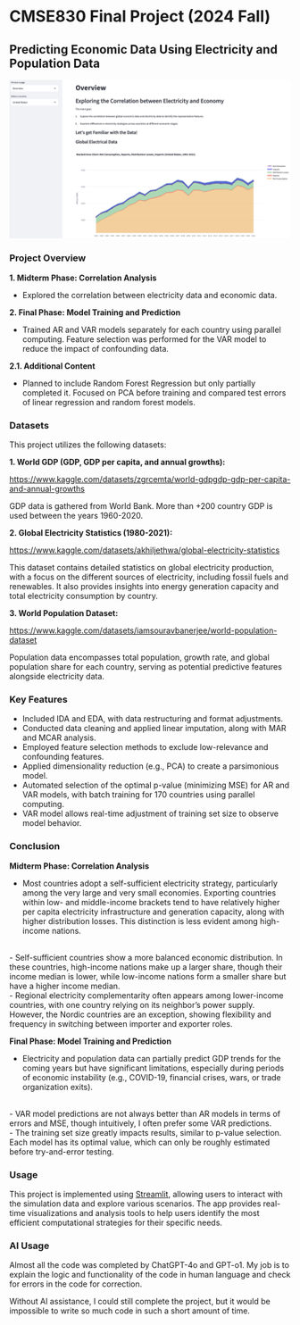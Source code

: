 # CMSE830 Final Project (2024 Fall)

## Predicting Economic Data Using Electricity and Population Data

![Description of the image](img/overview.png)

### Project Overview

**1. Midterm Phase: Correlation Analysis**

- Explored the correlation between electricity data and economic data.

**2. Final Phase: Model Training and Prediction**

- Trained AR and VAR models separately for each country using parallel computing. Feature selection was performed for the VAR model to reduce the impact of confounding data.

**2.1. Additional Content**

- Planned to include Random Forest Regression but only partially completed it. Focused on PCA before training and compared test errors of linear regression and random forest models. 

### Datasets

This project utilizes the following datasets:

**1. World GDP (GDP, GDP per capita, and annual growths):**

https://www.kaggle.com/datasets/zgrcemta/world-gdpgdp-gdp-per-capita-and-annual-growths

GDP data is gathered from World Bank. More than +200 country GDP is used between the years 1960-2020.

**2. Global Electricity Statistics (1980-2021):**

https://www.kaggle.com/datasets/akhiljethwa/global-electricity-statistics

This dataset contains detailed statistics on global electricity production, with a focus on the different sources of electricity, including fossil fuels and renewables. It also provides insights into energy generation capacity and total electricity consumption by country.

**3.  World Population Dataset:**

https://www.kaggle.com/datasets/iamsouravbanerjee/world-population-dataset

Population data encompasses total population, growth rate, and global population share for each country, serving as potential predictive features alongside electricity data.

### Key Features

- Included IDA and EDA, with data restructuring and format adjustments.
- Conducted data cleaning and applied linear imputation, along with MAR and MCAR analysis.
- Employed feature selection methods to exclude low-relevance and confounding features.
- Applied dimensionality reduction (e.g., PCA) to create a parsimonious model.
- Automated selection of the optimal p-value (minimizing MSE) for AR and VAR models, with batch training for 170 countries using parallel computing.
- VAR model allows real-time adjustment of training set size to observe model behavior.

### Conclusion

**Midterm Phase: Correlation Analysis**

- Most countries adopt a self-sufficient electricity strategy, particularly among the very large and very small economies. Exporting countries within low- and middle-income brackets tend to have relatively higher per capita electricity infrastructure and generation capacity, along with higher distribution losses. This distinction is less evident among high-income nations.
<br/>
- Self-sufficient countries show a more balanced economic distribution. In these countries, high-income nations make up a larger share, though their income median is lower, while low-income nations form a smaller share but have a higher income median.
<br/>
- Regional electricity complementarity often appears among lower-income countries, with one country relying on its neighbor’s power supply. However, the Nordic countries are an exception, showing flexibility and frequency in switching between importer and exporter roles.

**Final Phase: Model Training and Prediction**

- Electricity and population data can partially predict GDP trends for the coming years but have significant limitations, especially during periods of economic instability (e.g., COVID-19, financial crises, wars, or trade organization exits).
<br/>
- VAR model predictions are not always better than AR models in terms of errors and MSE, though intuitively, I often prefer some VAR predictions.
<br/>
- The training set size greatly impacts results, similar to p-value selection. Each model has its optimal value, which can only be roughly estimated before try-and-error testing.

### Usage

This project is implemented using [Streamlit](https://streamlit.io/), allowing users to interact with the simulation data and explore various scenarios. The app provides real-time visualizations and analysis tools to help users identify the most efficient computational strategies for their specific needs.

### AI Usage
Almost all the code was completed by ChatGPT-4o and GPT-o1. My job is to explain the logic and functionality of the code in human language and check for errors in the code for correction.

Without AI assistance, I could still complete the project, but it would be impossible to write so much code in such a short amount of time.



